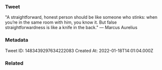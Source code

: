 ### Tweet
"A straightforward, honest person should be like someone who stinks: when you’re in the same room with him, you know it. But false straightforwardness is like a knife in the back." — Marcus Aurelius

### Metadata
Tweet ID: 1483439297634222083
Created At: 2022-01-18T14:01:04.000Z

### Related

